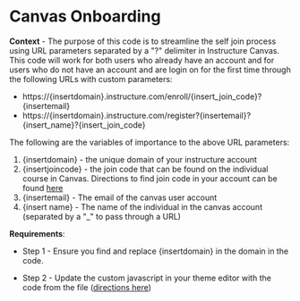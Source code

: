 
# Canvas Onboarding
**Context** - The purpose of this code is to streamline the self join process using URL parameters separated by a "?" delimiter in Instructure Canvas. This code will work for both users who already have an account and for users who do not have an account and are login on for the first time through the following URLs with custom parameters: 
 - https://{insertdomain}.instructure.com/enroll/{insert_join_code}?{insertemail}
 - https://{insertdomain}.instructure.com/register?{insertemail}?{insert_name}?{insert_join_code}

The following are the variables of importance to the above URL parameters: 
1) {insertdomain} - the unique domain of your instructure account
2) {insertjoincode} - the join code that can be found on the individual course in Canvas. Directions to find join code in your account can be found [here](https://community.canvaslms.com/t5/Instructor-Guide/How-do-I-enable-course-self-enrollment-with-a-join-code-or/ta-p/830)
3) {insertemail} - The email of the canvas user account
4) {insert name} - The name of the individual in the canvas account (separated by a "_" to pass through a URL)

**Requirements**:

 - Step 1 - Ensure you find and replace {insertdomain} in the domain in the code. 

 - Step 2 - Update the custom javascript in your theme editor with the code from the file ([directions here](https://community.canvaslms.com/t5/Admin-Guide/How-do-I-upload-custom-JavaScript-and-CSS-files-to-an-account/ta-p/253)) 
